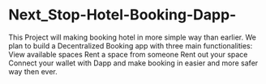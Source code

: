 # Next_Stop-Hotel-Booking-Dapp-
This Project will making booking hotel in more simple way than earlier. We plan to build a Decentralized Booking app with three main functionalities: View available spaces Rent a space from someone Rent out your space Connect your wallet with Dapp and make booking in easier and more safer way then ever.
